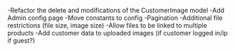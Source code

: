 -Refactor the delete and modifications of the CustomerImage model
-Add Admin config page
-Move constants to config
-Pagination
-Additional file restrictions (file size, image size)
-Allow files to be linked to multiple products
-Add customer data to uploaded images (if customer logged in/ip if guest?)
